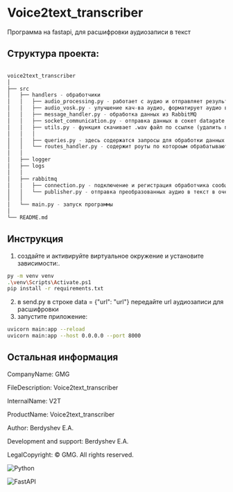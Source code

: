 # Voice2text_transcriber

Программа на fastapi, для расшифровки аудиозаписи в текст

## Структура проекта:
```python

voice2text_transcriber
│
├── src
│   ├── handlers - обработчики
│   │   ├── audio_processing.py - работает с аудио и отправляет результат в обработчик
│   │   ├── audio_vosk.py - улучшение кач-ва аудио, форматирует аудио в текст
│   │   ├── message_handler.py - обработка данных из RabbitMQ
│   │   ├── socket_communication.py - отправка данных в сокет datagate
│   │   ├── utils.py - функция скачивает .wav файл по ссылке (удалить позднее)
│   │   │
│   │   ├── queries.py - здесь содержатся запросы для обработки данных и вставку в БД
│   │   └── routes_handler.py - содержит роуты по котороым обрабатываются данные
│   │
│   ├── logger
│   ├── logs
│   │
│   ├── rabbitmq
│   │   ├── connection.py - подключение и регистрация обработчика сообщений
│   │   └── publisher.py - отправка преобразованных аудио в текст в очередь
│   │
│   └── main.py - запуск программы
│
└── README.md
```

## Инструкция

1. создайте и активируйте виртуальное окружение и установите зависимости:.

```bash
py -m venv venv
.\venv\Scripts\Activate.ps1
pip install -r requirements.txt
```
2. в send.py в строке data = {"url": "url"} передайте url аудиозаписи для расшифровки
3. запустите приложение: 
```bash
uvicorn main:app --reload
uvicorn main:app --host 0.0.0.0 --port 8000
```



## Остальная информация

CompanyName: GMG

FileDescription: Voice2text_transcriber

InternalName: V2T

ProductName: Voice2text_transcriber

Author: Berdyshev E.A.

Development and support: Berdyshev E.A.

LegalCopyright: © GMG. All rights reserved.



![Python](https://img.shields.io/badge/Python-3776AB?style=for-the-badge&logo=python&logoColor=white)

![FastAPI](https://img.shields.io/badge/FastAPI-005571?style=for-the-badge&logo=fastapi)
